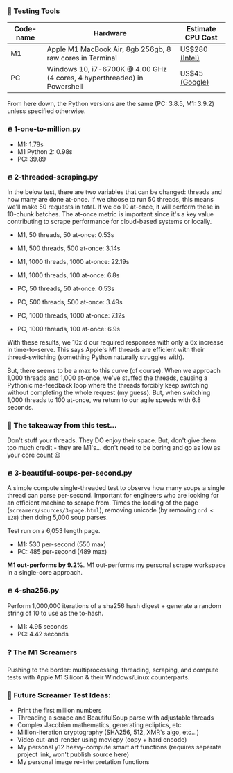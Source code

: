 ### 🧪 Testing Tools

| Code-name | Hardware                        | Estimate CPU Cost    |
|-----------|---------------------------------|----------------------------|
| M1        | Apple M1 MacBook Air, 8gb 256gb, 8 raw cores in Terminal | US$280 [(Intel)](https://ark.intel.com/content/www/us/en/ark/products/88195/intel-core-i7-6700k-processor-8m-cache-up-to-4-20-ghz.html) |
| PC        | Windows 10, i7-6700K @ 4.00 GHz (4 cores, 4 hyperthreaded) in Powershell | US$45 [(Google)](https://www.google.com/search?q=estimate+cost+for+apple+m1+chip) |

From here down, the Python versions are the same (PC: 3.8.5, M1: 3.9.2) unless specified otherwise.

### 🔥 1-one-to-million.py

* M1: 1.78s
* M1 Python 2: 0.98s
* PC: 39.89

### 🔥 2-threaded-scraping.py

In the below test, there are two variables that can be changed: threads and how many are done at-once. If we choose to run 50 threads, this means we'll make 50 requests in total. If we do 10 at-once, it will perform these in 10-chunk batches. The at-once metric is important since it's a key value contributing to scrape performance for cloud-based systems or locally.

* M1, 50 threads, 50 at-once: 0.53s
* M1, 500 threads, 500 at-once: 3.14s
* M1, 1000 threads, 1000 at-once: 22.19s
* M1, 1000 threads, 100 at-once: 6.8s

* PC, 50 threads, 50 at-once: 0.53s
* PC, 500 threads, 500 at-once: 3.49s
* PC, 1000 threads, 1000 at-once: 7.12s
* PC, 1000 threads, 100 at-once: 6.9s

With these results, we 10x'd our required responses with only a 6x increase in time-to-serve. This says Apple's M1 threads are efficient with their thread-switching (something Python naturally struggles with).

But, there seems to be a max to this curve (of course). When we approach 1,000 threads and 1,000 at-once, we've stuffed the threads, causing a Pythonic ms-feedback loop where the threads forcibly keep switching without completing the whole request (my guess). But, when switching 1,000 threads to 100 at-once, we return to our agile speeds with 6.8 seconds.

### 🤔 The takeaway from this test...

Don't stuff your threads. They DO enjoy their space. But, don't give them too much credit - they are M1's... don't need to be boring and go as low as your core count 😉

### 🔥 3-beautiful-soups-per-second.py

A simple compute single-threaded test to observe how many soups a single thread can parse per-second. Important for engineers who are looking for an efficient machine to scrape from. Times the loading of the page (`screamers/sources/3-page.html`), removing unicode (by removing `ord < 128`) then doing 5,000 soup parses.

Test run on a 6,053 length page.

* M1: 530 per-second (550 max)
* PC: 485 per-second (489 max)

**M1 out-performs by 9.2%**. M1 out-performs my personal scrape workspace in a single-core approach.

### 🔥 4-sha256.py

Perform 1,000,000 iterations of a sha256 hash digest + generate a random string of 10 to use as the to-hash.

* M1: 4.95 seconds
* PC: 4.42 seconds

### ❓ The M1 Screamers
Pushing to the border: multiprocessing, threading, scraping, and compute tests with Apple M1 Silicon & their Windows/Linux counterparts.

### 📝 Future Screamer Test Ideas:

* Print the first million numbers
* Threading a scrape and BeautifulSoup parse with adjustable threads
* Complex Jacobian mathematics, generating ecliptics, etc
* Million-iteration cryptography (SHA256, 512, XMR's algo, etc...)
* Video cut-and-render using moviepy (copy + hard encode)
* My personal y12 heavy-compute smart art functions (requires seperate project link, won't publish source here)
* My personal image re-interpretation functions
